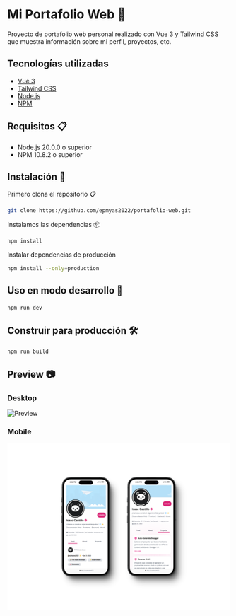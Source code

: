 # Mi Portafolio Web 📁

Proyecto de portafolio web personal realizado con Vue 3 y Tailwind CSS que muestra información sobre mi perfil, proyectos, etc.

## Tecnologías utilizadas

- [Vue 3](https://vuejs.org/)
- [Tailwind CSS](https://tailwindcss.com/)
- [Node.js](https://nodejs.org/)
- [NPM](https://www.npmjs.com/)

## Requisitos 📋

- Node.js 20.0.0 o superior
- NPM 10.8.2 o superior

## Instalación 🔧

Primero clona el repositorio 📋

```bash
git clone https://github.com/epmyas2022/portafolio-web.git
```

Instalamos las dependencias 📦

```bash
npm install
```

Instalar dependencias de producción

```bash
npm install --only=production
```

## Uso en modo desarrollo 🚀

```bash
npm run dev
```

## Construir para producción 🛠️

```bash
npm run build
```

## Preview 📷

### Desktop

<img src="./screenshots/portafolio.gif" alt="Preview" width="600"/>

### Mobile

<img src="./screenshots/mobile.png" alt="Preview" width="600"/>
